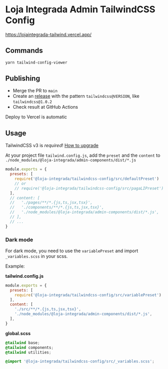 # Loja Integrada Admin TailwindCSS Config

<https://lojaintegrada-tailwind.vercel.app/>

## Commands

```bash
yarn tailwind-config-viewer
```

## Publishing

- Merge the PR to `main`
- Create an [release](https://github.com/lojaintegrada/admin-components/releases) with the pattern `tailwindcss@VERSION`, like `tailwindcss@1.0.2`
- Check result at GitHub Actions

Deploy to Vercel is automatic

## Usage

TailwindCSS v3 is *required*!
[How to upgrade](https://tailwindcss.com/docs/upgrade-guide)

At your project file `tailwind.config.js`, add the `preset` and the `content` to `./node_modules/@loja-integrada/admin-components/dist/*.js`

```js
module.exports = {
  presets: [
    require('@loja-integrada/tailwindcss-config/src/defaultPreset')
    // or
    // require('@loja-integrada/tailwindcss-config/src/pagaLIPreset')
  ],
  // content: [
  //   './pages/**/*.{js,ts,jsx,tsx}',
  //   './components/**/*.{js,ts,jsx,tsx}',
  //   './node_modules/@loja-integrada/admin-components/dist/*.js',
  // ],
  // ...
}
```

### Dark mode

For dark mode, you need to use the `variablePreset` and import `_variables.scss` in your scss.

Example:

**tailwind.config.js**
```js
module.exports = {
  presets: [
    require('@loja-integrada/tailwindcss-config/src/variablePreset')
  ],
  content: [
    './src/**/*.{js,ts,jsx,tsx}',
    './node_modules/@loja-integrada/admin-components/dist/*.js',
  ],
}
```

**global.scss**
```scss
@tailwind base;
@tailwind components;
@tailwind utilities;

@import '@loja-integrada/tailwindcss-config/src/_variables.scss';
```